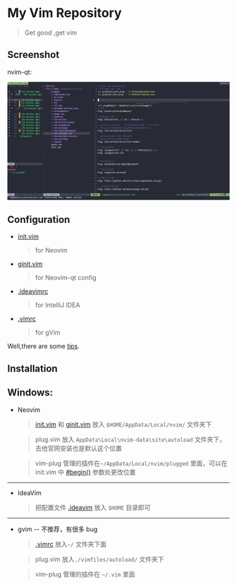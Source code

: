 # My Vim Repository

> Get good ,get vim



## Screenshot
nvim-qt:

![test](./example.png)



## Configuration
* [init.vim](./init.vim)
  > for Neovim

* [ginit.vim](./ginit.vim)
  > for Neovim-qt config

* [.ideavimrc](./.ideavimrc)

  > for IntelliJ IDEA

* [.vimrc](./.vimrc)

  > for gVim

Well,there are some [tips](./Tips.md).

## Installation


**Windows:**
---



* Neovim

  > [init.vim](./init.vim) 和 [ginit.vim](./ginit.vim)  放入 `$HOME/AppData/Local/nvim/`  文件夹下

  > plug.vim  放入 `AppData\Local\nvim-data\site\autoload` 文件夹下，去他官网安装也是默认这个位置

  > vim-plug 管理的插件在`~/AppData/Local/nvim/plugged` 里面，可以在 init.vim 中 [#begin()](./init.vim#L6)  参数处更改位置

---


  * IdeaVim

      >  把配置文件 [.ideavim](./.ideavimrc) 放入 `$HOME`  目录即可
  ---


  * gvim -- 不推荐，有很多 bug

    > [.vimrc](./vimrc)  放入`~/` 文件夹下面

    > plug.vim 放入`./vimfiles/autoload/` 文件夹下


    > vim-plug 管理的插件在 `~/.vim` 里面



